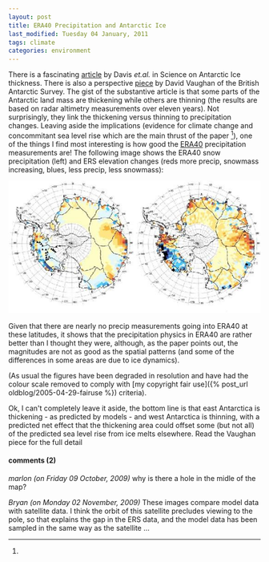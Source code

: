 ```yaml
---
layout: post
title: ERA40 Precipitation and Antarctic Ice
last_modified: Tuesday 04 January, 2011
tags: climate
categories: environment
---
```

There is a fascinating [article](https://doi.org/10.1126/science.1110662) by Davis *et.al.* in Science on Antarctic Ice thickness. There is also a perspective [piece](https://doi.org/10.1126/science.1114670) by David Vaughan of the British Antarctic Survey. The gist of the substantive article is that some parts of the Antarctic land mass are thickening while others are thinning (the results are based on radar altimetry measurements over eleven years). Not surprisingly, they link the thickening versus thinning to precipitation changes. Leaving aside the implications (evidence for climate change and concommitant sea level rise which are the main thrust of the paper [^1]), one of the things I find most interesting is how good the [ERA40](http://badc.nerc.ac.uk/data/ecmwf-e40/) precipitation measurements are! The following image shows the ERA40 snow precipitation (left) and ERS elevation changes (reds more precip, snowmass increasing, blues, less precip, less snowmass):

![Image: IMAGE: static/2005/07/01/AntarcticChanges1.jpg ](/assets/images/2005-07-01-AntarcticChanges1.jpg)

Given that there are nearly no precip measurements going into ERA40 at these latitudes, it shows that the precipitation physics in ERA40 are rather better than I thought they were, although, as the paper points out, the magnitudes are not as good as the spatial patterns (and some of the differences in some areas are due to ice dynamics).

(As usual the figures have been degraded in resolution and have had the colour scale removed to comply with [my copyright fair use]({% post_url oldblog/2005-04-29-fairuse %}) criteria).
[^1]:
Ok, I can't completely leave it aside, the bottom line is that east Antarctica is thickening - as predicted by models - and west Antarctica is thinning, with a predicted net effect that the thickening area could offset some (but not all) of the predicted sea level rise from ice melts elsewhere. Read the Vaughan piece for the full detail


#### comments (2)

*marlon (on Friday 09 October, 2009)*
why is there a hole in the midle of the map?

*Bryan (on Monday 02 November, 2009)*
These images compare model data with satellite data. I think the orbit of this satellite precludes viewing to the pole, so that explains the gap in the ERS data, and the model data has been sampled in the same way as the satellite ...
